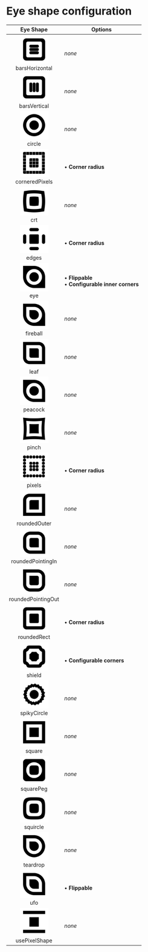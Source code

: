 # Eye shape configuration

|  Eye Shape  |  Options  |
|:-----------:|-----------|
| <a href="./images/barsHorizontal.png"><img src="./images/barsHorizontal.png" width="75" /></a><br/>barsHorizontal | _none_ |
| <a href="./images/barsVertical.png"><img src="./images/barsVertical.png" width="75" /></a><br/>barsVertical | _none_ |
| <a href="./images/circle.png"><img src="./images/circle.png" width="75" /></a><br/>circle | _none_ |
| <a href="./images/corneredPixels.png"><img src="./images/corneredPixels.png" width="75" /></a><br/>corneredPixels | • __Corner radius__<br/> |
| <a href="./images/crt.png"><img src="./images/crt.png" width="75" /></a><br/>crt | _none_ |
| <a href="./images/edges.png"><img src="./images/edges.png" width="75" /></a><br/>edges | • __Corner radius__<br/> |
| <a href="./images/eye.png"><img src="./images/eye.png" width="75" /></a><br/>eye | • __Flippable__<br/>• __Configurable inner corners__<br/> |
| <a href="./images/fireball.png"><img src="./images/fireball.png" width="75" /></a><br/>fireball | _none_ |
| <a href="./images/leaf.png"><img src="./images/leaf.png" width="75" /></a><br/>leaf | _none_ |
| <a href="./images/peacock.png"><img src="./images/peacock.png" width="75" /></a><br/>peacock | _none_ |
| <a href="./images/pinch.png"><img src="./images/pinch.png" width="75" /></a><br/>pinch | _none_ |
| <a href="./images/pixels.png"><img src="./images/pixels.png" width="75" /></a><br/>pixels | • __Corner radius__<br/> |
| <a href="./images/roundedOuter.png"><img src="./images/roundedOuter.png" width="75" /></a><br/>roundedOuter | _none_ |
| <a href="./images/roundedPointingIn.png"><img src="./images/roundedPointingIn.png" width="75" /></a><br/>roundedPointingIn | _none_ |
| <a href="./images/roundedPointingOut.png"><img src="./images/roundedPointingOut.png" width="75" /></a><br/>roundedPointingOut | _none_ |
| <a href="./images/roundedRect.png"><img src="./images/roundedRect.png" width="75" /></a><br/>roundedRect | • __Corner radius__<br/> |
| <a href="./images/shield.png"><img src="./images/shield.png" width="75" /></a><br/>shield | • __Configurable corners__<br/> |
| <a href="./images/spikyCircle.png"><img src="./images/spikyCircle.png" width="75" /></a><br/>spikyCircle | _none_ |
| <a href="./images/square.png"><img src="./images/square.png" width="75" /></a><br/>square | _none_ |
| <a href="./images/squarePeg.png"><img src="./images/squarePeg.png" width="75" /></a><br/>squarePeg | _none_ |
| <a href="./images/squircle.png"><img src="./images/squircle.png" width="75" /></a><br/>squircle | _none_ |
| <a href="./images/teardrop.png"><img src="./images/teardrop.png" width="75" /></a><br/>teardrop | _none_ |
| <a href="./images/ufo.png"><img src="./images/ufo.png" width="75" /></a><br/>ufo | • __Flippable__<br/> |
| <a href="./images/usePixelShape.png"><img src="./images/usePixelShape.png" width="75" /></a><br/>usePixelShape | _none_ |
